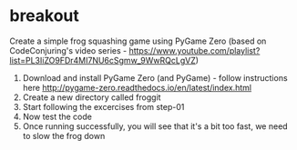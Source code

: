 # breakout
Create a simple frog squashing game using PyGame Zero (based on CodeConjuring's video series - https://www.youtube.com/playlist?list=PL3IiZO9FDr4MI7NU6cSgmw_9WwRQcLgVZ)

1. Download and install PyGame Zero (and PyGame) - follow instructions here http://pygame-zero.readthedocs.io/en/latest/index.html
2. Create a new directory called froggit
3. Start following the excercises from step-01
4. Now test the code
5. Once running successfully, you will see that it's a bit too fast, we need to slow the frog down  